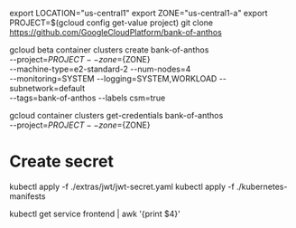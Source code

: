 export LOCATION="us-central1"
export ZONE="us-central1-a"
export PROJECT=$(gcloud config get-value project)
git clone https://github.com/GoogleCloudPlatform/bank-of-anthos

gcloud beta container clusters create bank-of-anthos \
    --project=${PROJECT} --zone=${ZONE} \
    --machine-type=e2-standard-2 --num-nodes=4 \
    --monitoring=SYSTEM --logging=SYSTEM,WORKLOAD --subnetwork=default \
    --tags=bank-of-anthos --labels csm=true

gcloud container clusters get-credentials bank-of-anthos \
    --project=${PROJECT} --zone=${ZONE}

# Create secret 
kubectl apply -f ./extras/jwt/jwt-secret.yaml
kubectl apply -f ./kubernetes-manifests

kubectl get service frontend | awk '{print $4}'

